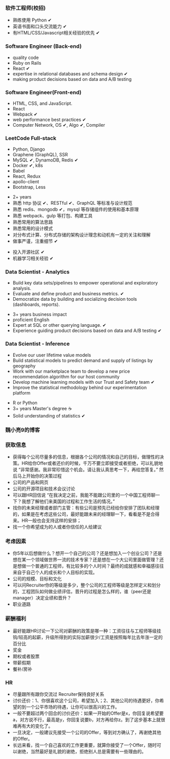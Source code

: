 ### 软件工程师(校招)
* 熟练使用 Python ✔
* 英语书面和口头交流能力 ✔
* 有HTML/CSS/Javascript相关经验的优先 ✔

### Software Engineer (Back-end)
* quality code 
* Ruby on Rails
* React ✔
* expertise in relational databases and schema design ✔
* making product decisions based on data and A/B testing

### Software Engineer(Front-end)
* HTML, CSS, and JavaScript.
* React
* Webpack ✔
* web performance best practices ✔
* Computer Network, OS ✔, Algo ✔, Compiler

### LeetCode Full-stack
- Python, Django
- Graphene (GraphQL), SSR
- MySQL ✔, DynamoDB, Redis ✔
- Docker ✔, k8s
- Babel
- React, Redux
- apollo-client
- Bootstrap, Less
* 2+ years
* 熟悉 http 协议 ✔、RESTful ✔、GraphQL 等标准与设计规范
* 熟悉 redis、mongodb ✔，mysql 等存储组件的使用和基本原理
* 熟悉 webpack、gulp 等打包、构建工具
* 熟悉常用的算法思路
* 熟悉常用的设计模式
* 对分布式计算、分布式存储的架构设计理念和动机有一定的关注和理解
* 做事严谨，注重细节 ✔
+ 投入开源社区 ✔
+ 机器学习相关经验 ✔

### Data Scientist - Analytics
* Build key data sets/pipelines to empower operational and exploratory analysis.
* Evaluate and define product and business metrics. ✔
* Democratize data by building and socializing decision tools (dashboards, reports).
- 3+ years business impact
- proficient English
- Expert at SQL or other querying language. ✔
- Experience guiding product decisions based on data and A/B testing ✔

### Data Scientist - Inference
* Evolve our user lifetime value models
* Build statistical models to predict demand and supply of listings by geography
* Work with our marketplace team to develop a new price recommendation algorithm for our host community
* Develop machine learning models with our Trust and Safety team ✔
* Improve the statistical methodology behind our experimentation platform
- R or Python
- 3+ years Master's degree ☕️
- Solid understanding of statistics ✔

### 魏小亮9的博客

### 获取信息
* 获得每个公司尽量多的信息，根据各个公司的情况和自己的目标，做理性的决策。HR给你Offer或者还价的时候，千万不要立即接受或者拒绝，可以礼貌地说 “非常感谢。我非常珍惜这个机会。请让我认真思考一下，再给您答复。” 然后马上开始你的决策过程
* 公司的产品和网页
* 公司的开源项目和技术会议讨论
* 可以跟HR回信说 “在我决定之前，我能不能跟公司里的一个中国工程师聊一下？我想了解他们来美国的过程和工作生活的情况。”
* 找你的未来经理或者部门主管：有些公司是预先已经给你安排了团队和经理的，如果是在考虑这些公司，最好能跟未来的经理聊一下，看看是不是合得来。HR一般也会支持这样的安排；
* 找一个你希望成为的人或者你信任的人给建议

### 考虑因素

* 你5年以后想做什么？想开一个自己的公司？还是想加入一个创业公司？还是想在某一个领域做世界一流的技术专家？还是想在一个大公司里面做管理？还是想做一个普通的工程师，有比较多的个人时间？最终的成就感和幸福感往往来自于自己个人的成长和个人目标的实现。
* 公司的规模、目标和文化
* 可以问Recruiter你的等级是多少，整个公司的工程师等级是怎样定义和划分的，工程团队如何做业绩评估，晋升的过程是怎么样的，谁（peer还是manager）决定业绩和晋升？
* 职业道路

### 薪酬福利

* 最好能跟HR讨论一下公司对薪酬的政策是哪一种：工资往往与工程师等级挂钩/较高的起薪，升级所得到的实际加薪很少/工资是按照每年比去年涨一定的百分比
* 奖金
* 期权或者股票
* 带薪假期
* 餐补/房补

### HR

* 尽量跟所有跟你交流过 Recruiter保持良好关系
* 讨价还价：1、你很喜欢这个公司，希望加入；2、其他公司的待遇更好，你希望的到一个公平市场的待遇，让你可以很高兴的工作。
* 一般不要超过两个回合的讨价还价：如果一开始的Offer是x，你回复说希望要a，对方说不行，最高是y，你回复说要b，对方再给你z。到了这步基本上就很难再有大的变化了。
* 一旦决定，一般建议先接受一个公司的Offer，等到对方确认了，再谢绝其他的Offer。
* 长远来看，找一个自己喜欢的工作更重要，就算你接受了一个Offer，随时可以谢绝，当然最好是礼貌的谢绝，拒绝别人总是需要有一些理由的。

